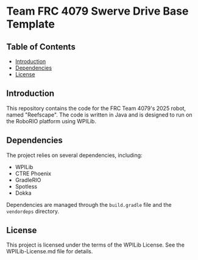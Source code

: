 # Team FRC 4079 Swerve Drive Base Template

## Table of Contents

- [Introduction](#introduction)
- [Dependencies](#dependencies)
- [License](#license)

## Introduction

This repository contains the code for the FRC Team 4079's 2025 robot, named "Reefscape". The code is written in Java and is designed to run on the RoboRIO platform using WPILib. 

## Dependencies

The project relies on several dependencies, including:

- WPILib
- CTRE Phoenix
- GradleRIO
- Spotless
- Dokka

Dependencies are managed through the `build.gradle` file and the `vendordeps` directory.

## License

This project is licensed under the terms of the WPILib License. See the WPILib-License.md file for details.
